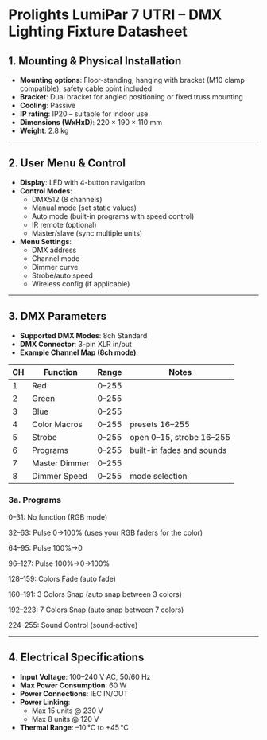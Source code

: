 # Prolights LumiPar 7 UTRI – DMX Lighting Fixture Datasheet

## 1. Mounting & Physical Installation

* **Mounting options**: Floor-standing, hanging with bracket (M10 clamp compatible), safety cable point included
* **Bracket**: Dual bracket for angled positioning or fixed truss mounting
* **Cooling**: Passive
* **IP rating**: IP20 – suitable for indoor use
* **Dimensions (WxHxD)**: 220 × 190 × 110 mm
* **Weight**: 2.8 kg

---

## 2. User Menu & Control

* **Display**: LED with 4-button navigation
* **Control Modes**:
  * DMX512 (8 channels)
  * Manual mode (set static values)
  * Auto mode (built-in programs with speed control)
  * IR remote (optional)
  * Master/slave (sync multiple units)
* **Menu Settings**:
  * DMX address
  * Channel mode
  * Dimmer curve
  * Strobe/auto speed
  * Wireless config (if applicable)

---

## 3. DMX Parameters

* **Supported DMX Modes**: 8ch Standard
* **DMX Connector**: 3-pin XLR in/out
* **Example Channel Map (8ch mode)**:

| CH | Function       | Range | Notes |
| -- | -------------- | ----- | ----- |
| 1  | Red            | 0–255 |       |
| 2  | Green          | 0–255 |       |
| 3  | Blue           | 0–255 |       |
| 4  | Color Macros   | 0–255 | presets 16–255 |
| 5  | Strobe         | 0–255 | open 0–15, strobe 16–255 |
| 6  | Programs       | 0–255 | built-in fades and sounds |
| 7  | Master Dimmer  | 0–255 |       |
| 8  | Dimmer Speed   | 0–255 | mode selection |

### 3a. Programs

0–31: No function (RGB mode)

32–63: Pulse 0→100% (uses your RGB faders for the color)

64–95: Pulse 100%→0

96–127: Pulse 100%→0→100%

128–159: Colors Fade (auto fade)

160–191: 3 Colors Snap (auto snap between 3 colors)

192–223: 7 Colors Snap (auto snap between 7 colors)

224–255: Sound Control (sound‑active)

---

## 4. Electrical Specifications

* **Input Voltage**: 100–240 V AC, 50/60 Hz
* **Max Power Consumption**: 60 W
* **Power Connections**: IEC IN/OUT
* **Power Linking**:
  * Max 15 units @ 230 V
  * Max 8 units @ 120 V
* **Thermal Range**: –10 °C to +45 °C

